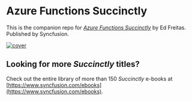 # Azure Functions Succinctly
This is the companion repo for [*Azure Functions Succinctly*](https://www.syncfusion.com/ebooks) by Ed Freitas. Published by Syncfusion.

[![cover](https://github.com/SyncfusionSuccinctlyE-Books/Azure-Functions-Succinctly/blob/master/cover.png)](https://www.syncfusion.com/ebooks)

## Looking for more _Succinctly_ titles?

Check out the entire library of more than 150 _Succinctly_ e-books at [https://www.syncfusion.com/ebooks](https://www.syncfusion.com/ebooks).